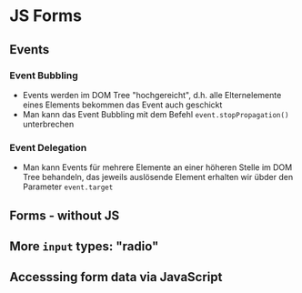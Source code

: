 # JS Forms

## Events

### Event Bubbling

- Events werden im DOM Tree "hochgereicht", d.h. alle Elternelemente eines Elements bekommen das Event auch geschickt
- Man kann das Event Bubbling mit dem Befehl `event.stopPropagation()` unterbrechen

### Event Delegation

- Man kann Events für mehrere Elemente an einer höheren Stelle im DOM Tree behandeln, das jeweils auslösende Element erhalten wir übder den Parameter `event.target`

## Forms - without JS

## More `input` types: "radio"

## Accesssing form data via JavaScript
